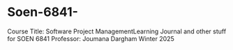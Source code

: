 # Soen-6841-
Course Title: Software Project ManagementLearning Journal and other stuff for SOEN 6841
  Professor: Joumana Dargham
  Winter 2025
